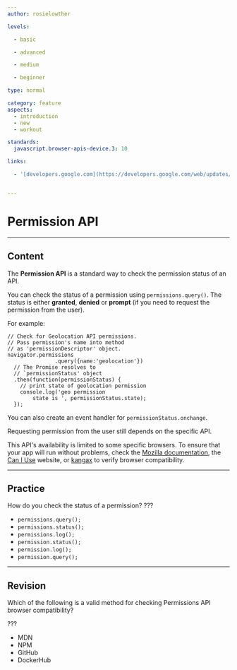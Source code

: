 ```yaml
---
author: rosielowther

levels:

  - basic

  - advanced

  - medium

  - beginner

type: normal

category: feature
aspects:
  - introduction
  - new
  - workout

standards:
  javascript.browser-apis-device.3: 10

links:

  - '[developers.google.com](https://developers.google.com/web/updates/2015/04/permissions-api-for-the-web){website}'


---
```


# Permission API

---
## Content

The **Permission API** is a standard way to check the permission status of an API.

You can check the status of a permission using `permissions.query()`. The status is either **granted**, **denied** or **prompt** (if you need to request the permission from the user).

For example:

```
// Check for Geolocation API permissions.
// Pass permission's name into method
// as 'permissionDescriptor' object.
navigator.permissions
               .query({name:'geolocation'})
  // The Promise resolves to
  // `permissionStatus' object
  .then(function(permissionStatus) {
    // print state of geolocation permission
    console.log('geo permission
        state is ', permissionStatus.state);
  });
```
You can also create an event handler for `permissionStatus.onchange`.

Requesting permission from the user still depends on the specific API.

This API's availability is limited to some specific browsers. To ensure that your app will run without problems, check the [Mozilla documentation](https://developer.mozilla.org/en-US/docs/Web/API/Permissions_API#Permissions_interface), the [Can I Use](https://caniuse.com/#feat=permissions-api) website, or [kangax](https://kangax.github.io/) to verify browser compatibility.

---
## Practice

How do you check the status of a permission? ???

* `permissions.query();`
* `permissions.status();`
* `permissions.log();`
* `permission.status();`
* `permission.log();`
* `permission.query();`

---
## Revision

Which of the following is a valid method for checking Permissions API browser compatibility?

???

* MDN
* NPM
* GitHub
* DockerHub

